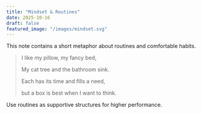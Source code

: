```yaml
---
title: "Mindset & Routines"
date: 2025-10-16
draft: false
featured_image: "/images/mindset.svg"
---
```


This note contains a short metaphor about routines and comfortable habits.

> I like my pillow, my fancy bed,
>
> My cat tree and the bathroom sink.
>
> Each has its time and fills a need,
>
> but a box is best when I want to think.

Use routines as supportive structures for higher performance.
